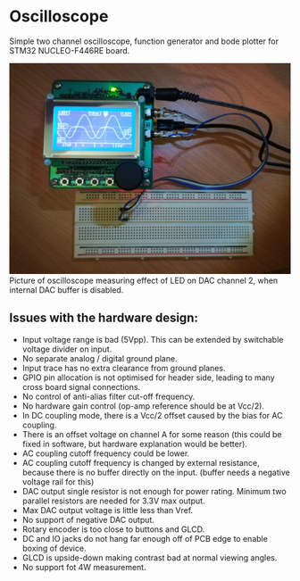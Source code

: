 # Oscilloscope
Simple two channel oscilloscope, function generator and bode plotter for STM32 NUCLEO-F446RE board.

![Picture of oscilloscope measuring effect of LED on DAC channel 2, when internal DAC buffer is disabled](https://raw.githubusercontent.com/19greg96/Oscilloscope/master/photo.jpg)
Picture of oscilloscope measuring effect of LED on DAC channel 2, when internal DAC buffer is disabled.


## Issues with the hardware design:
 - Input voltage range is bad (5Vpp). This can be extended by switchable voltage divider on input.
 - No separate analog / digital ground plane.
 - Input trace has no extra clearance from ground planes.
 - GPIO pin allocation is not optimised for header side, leading to many cross board signal connections.
 - No control of anti-alias filter cut-off frequency.
 - No hardware gain control (op-amp reference should be at Vcc/2).
 - In DC coupling mode, there is a Vcc/2 offset caused by the bias for AC coupling.
 - There is an offset voltage on channel A for some reason (this could be fixed in software, but hardware explanation would be better).
 - AC coupling cutoff frequency could be lower.
 - AC coupling cutoff frequency is changed by external resistance, because there is no buffer directly on the input. (buffer needs a negative voltage rail for this)
 - DAC output single resistor is not enough for power rating. Minimum two parallel resistors are needed for 3.3V max output.
 - Max DAC output voltage is little less than Vref.
 - No support of negative DAC output.
 - Rotary encoder is too close to buttons and GLCD.
 - DC and IO jacks do not hang far enough off of PCB edge to enable boxing of device.
 - GLCD is upside-down making contrast bad at normal viewing angles.
 - No support fot 4W measurement.
 
